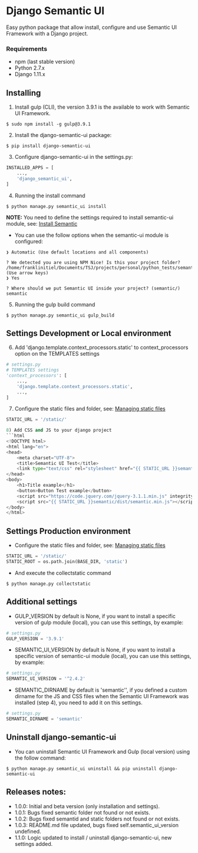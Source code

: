 # Django Semantic UI
Easy python package that allow install, configure and use Semantic UI Framework with a Django project.

### Requirements
- npm (last stable version)
- Python 2.7.x
- Django 1.11.x

## Installing
1) Install gulp (CLI), the version 3.9.1 is the available to work with Semantic UI Framework.
```shell
$ sudo npm install -g gulp@3.9.1
```

2) Install the django-semantic-ui package:
```shell
$ pip install django-semantic-ui
```

3) Configure django-semantic-ui in the settings.py:
```python
INSTALLED_APPS = [
    ...,
    'django_semantic_ui',
]
```

4) Running the install command
```shell
$ python manage.py semantic_ui install
```
**NOTE:** You need to define the settings required to install semantic-ui module, see: [Install Semantic](https://semantic-ui.com/introduction/getting-started.html)
- You can use the follow options when the semantic-ui module is configured:
```shell
❯ Automatic (Use default locations and all components)

? We detected you are using NPM Nice! Is this your project folder? /home/franklinitiel/Documents/TSJ/projects/personal/python_tests/semanticui/static (Use arrow keys)
❯ Yes

? Where should we put Semantic UI inside your project? (semantic/) semantic
```

5) Running the gulp build command
```shell
$ python manage.py semantic_ui gulp_build
```
## Settings Development or Local environment

6) Add 'django.template.context_processors.static' to context_processors option on the TEMPLATES settings
```python
# settings.py
# TEMPLATES settings
'context_processors': [
    ...,
    'django.template.context_processors.static',
    ...,
]
```

7) Configure the static files and folder, see: [Managing static files](https://docs.djangoproject.com/en/1.11/howto/static-files/)
```python
STATIC_URL = '/static/'

8) Add CSS and JS to your django project
```html
<!DOCTYPE html>
<html lang="en">
<head>
    <meta charset="UTF-8">
    <title>Semantic UI Test</title>
    <link type="text/css" rel="stylesheet" href="{{ STATIC_URL }}semantic/dist/semantic.min.css">
</head>
<body>
    <h1>Title example</h1>
    <button>Button Test example</button>
    <script src="https://code.jquery.com/jquery-3.1.1.min.js" integrity="sha256-hVVnYaiADRTO2PzUGmuLJr8BLUSjGIZsDYGmIJLv2b8=" crossorigin="anonymous"></script>
    <script src="{{ STATIC_URL }}semantic/dist/semantic.min.js"></script>
</body>
</html>
```

## Settings Production environment
- Configure the static files and folder, see: [Managing static files](https://docs.djangoproject.com/en/1.11/howto/static-files/)
```python
STATIC_URL = '/static/'
STATIC_ROOT = os.path.join(BASE_DIR, 'static')
```

- And execute the collectstatic command
```shell
$ python manage.py collectstatic
```

## Additional settings
- GULP_VERSION by default is None, if you want to install a specific version of gulp module (local), you can use this settings, by example:
```python
# settings.py
GULP_VERSION = '3.9.1'
```

- SEMANTIC_UI_VERSION by default is None, if you want to install a specific version of semantic-ui module (local), you can use this settings, by example:
```python
# settings.py
SEMANTIC_UI_VERSION = '^2.4.2'
```

- SEMANTIC_DIRNAME by default is 'semantic'', if you defined a custom dirname for the JS and CSS files when the Semantic UI Framework was installed (step 4), you need to add it on this settings.
```python
# settings.py
SEMANTIC_DIRNAME = 'semantic'
```

## Uninstall django-semantic-ui
- You can uninstall Semantic UI Framework and Gulp (local version) using the follow command:
```shell
$ python manage.py semantic_ui uninstall && pip uninstall django-semantic-ui
```

## Releases notes:

- 1.0.0: Initial and beta version (only installation and settings).
- 1.0.1: Bugs fixed semantic folder not found or not exists.
- 1.0.2: Bugs fixed semantid and static folders not found or not exists.
- 1.0.3: README.md file updated, bugs fixed self.semantic_ui_version undefined.
- 1.1.0: Logic updated to install / uninstall django-semantic-ui, new settings added.
